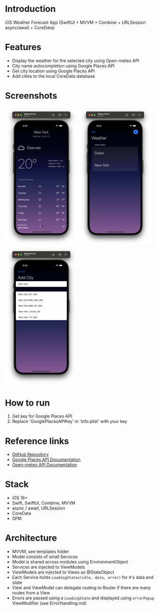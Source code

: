 # Introduction

iOS Weather Forecast App (SwiftUI + MVVM + Combine + URLSession async/await + CoreData)

# Features

- Display the weather for the selected city using Open-meteo API
- City name autocompletion using Google Places API
- Get city location using Google Places API
- Add cities to the local CoreData database

# Screenshots

<p float="left">
  <img src="/Screenshots/1.png" width="240" />
  <img src="/Screenshots/2.png" width="240" /> 
  <img src="/Screenshots/3.png" width="240" />
</p>

# How to run

1. Get key for Google Places API
2. Replace 'GooglePlacesAPIKey' in 'Info.plist' with your key

# Reference links

- [GitHub Repository](https://github.com/wzbozon/WeatherForecast)
- [Google Places API Documentation](https://developers.google.com/maps/documentation/places/web-service?hl=en)
- [Open-meteo API Documentation](https://open-meteo.com/en/docs)

# Stack

- iOS 16+
- Swift, SwiftUI, Combine, MVVM
- async / await, URLSession
- CoreData
- SPM

# Architecture

- MVVM, see templates folder
- Model consists of small Services
- Model is shared across modules using EnvironmentObject
- Services are injected to ViewModels
- ViewModels are injected to Views as @StateObject
- Each Service holds `LoadingStates(idle, data, error)` for it's data and state
- View and ViewModel can delegate routing to Router if there are many routes from a View
- Errors are passed using a `LoadingState` and displayed using `errorPopup` ViewModifier (see ErrorHandling.md)

